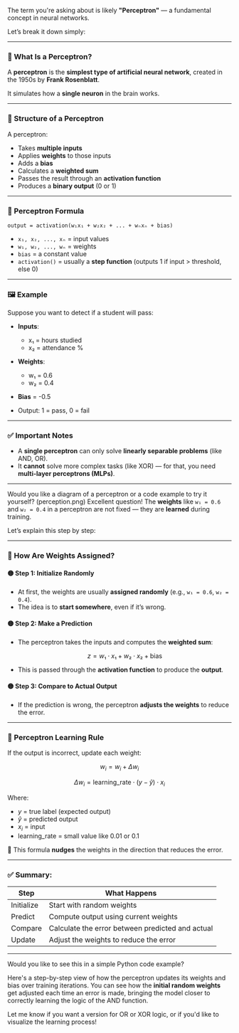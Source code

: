 The term you're asking about is likely **"Perceptron"** — a fundamental concept in neural networks.

Let’s break it down simply:

---

### 🧠 What Is a Perceptron?

A **perceptron** is the **simplest type of artificial neural network**, created in the 1950s by **Frank Rosenblatt**.

It simulates how a **single neuron** in the brain works.

---

### 🔶 Structure of a Perceptron

A perceptron:

* Takes **multiple inputs**
* Applies **weights** to those inputs
* Adds a **bias**
* Calculates a **weighted sum**
* Passes the result through an **activation function**
* Produces a **binary output** (0 or 1)

---

### 🔧 Perceptron Formula

```text
output = activation(w₁x₁ + w₂x₂ + ... + wₙxₙ + bias)
```

* `x₁, x₂, ..., xₙ` = input values
* `w₁, w₂, ..., wₙ` = weights
* `bias` = a constant value
* `activation()` = usually a **step function** (outputs 1 if input > threshold, else 0)

---

### 🖼️ Example

Suppose you want to detect if a student will pass:

* **Inputs**:

  * x₁ = hours studied
  * x₂ = attendance %
* **Weights**:

  * w₁ = 0.6
  * w₂ = 0.4
* **Bias** = -0.5
* Output: 1 = pass, 0 = fail

---

### ✅ Important Notes

* A **single perceptron** can only solve **linearly separable problems** (like AND, OR).
* It **cannot** solve more complex tasks (like XOR) — for that, you need **multi-layer perceptrons (MLPs)**.

---

Would you like a diagram of a perceptron or a code example to try it yourself?
(perception.png)
Excellent question! The **weights** like `w₁ = 0.6` and `w₂ = 0.4` in a perceptron are not fixed — they are **learned** during training.

Let’s explain this step by step:

---

### 🔶 How Are Weights Assigned?

#### 🟡 Step 1: **Initialize Randomly**

* At first, the weights are usually **assigned randomly** (e.g., `w₁ = 0.6`, `w₂ = 0.4`).
* The idea is to **start somewhere**, even if it’s wrong.

#### 🟡 Step 2: **Make a Prediction**

* The perceptron takes the inputs and computes the **weighted sum**:

  $$
  z = w₁ \cdot x₁ + w₂ \cdot x₂ + \text{bias}
  $$
* This is passed through the **activation function** to produce the **output**.

#### 🟡 Step 3: **Compare to Actual Output**

* If the prediction is wrong, the perceptron **adjusts the weights** to reduce the error.

---

### 🔧 Perceptron Learning Rule

If the output is incorrect, update each weight:

$$
w_i = w_i + \Delta w_i
$$

$$
\Delta w_i = \text{learning_rate} \cdot (y - \hat{y}) \cdot x_i
$$

Where:

* $y$ = true label (expected output)
* $\hat{y}$ = predicted output
* $x_i$ = input
* learning\_rate = small value like 0.01 or 0.1

📌 This formula **nudges** the weights in the direction that reduces the error.

---

### ✅ Summary:

| Step       | What Happens                                     |
| ---------- | ------------------------------------------------ |
| Initialize | Start with random weights                        |
| Predict    | Compute output using current weights             |
| Compare    | Calculate the error between predicted and actual |
| Update     | Adjust the weights to reduce the error           |

---

Would you like to see this in a simple Python code example?

Here's a step-by-step view of how the perceptron updates its weights and bias over training iterations. You can see how the **initial random weights** get adjusted each time an error is made, bringing the model closer to correctly learning the logic of the AND function.

Let me know if you want a version for OR or XOR logic, or if you'd like to visualize the learning process!


